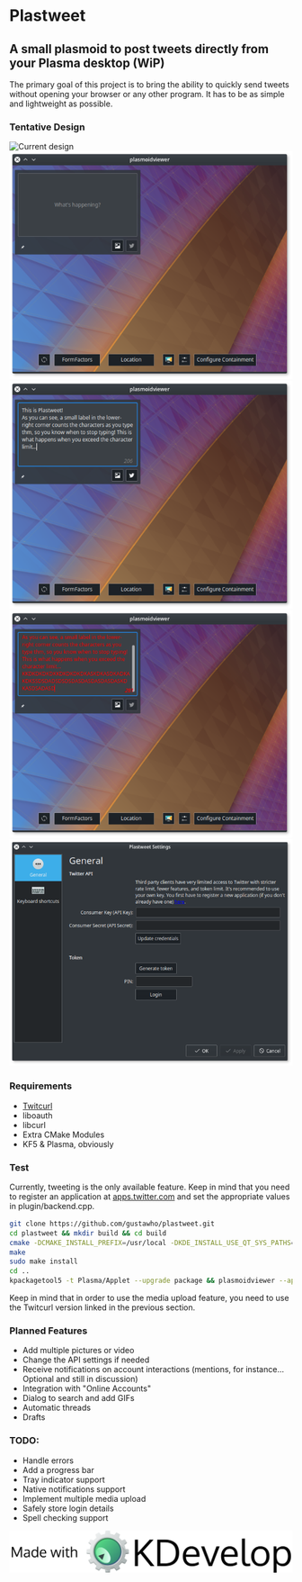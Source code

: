 # Plastweet
## A small plasmoid to post tweets directly from your Plasma desktop (WiP)
The primary goal of this project is to bring the ability to quickly send tweets without opening your browser or any other program. It has to be as simple and lightweight as possible.

### Tentative Design
![Current design](screenshots/preview.gif)
![Default view](screenshots/plasmoid.png)
![Normal text](screenshots/text.png)
![Character limit excheded](screenshots/charlimit.png)
![Configuration window](screenshots/oauth-gui.png)

### Requirements
* [Twitcurl](https://github.com/gustawho/twitcurl)
* liboauth
* libcurl
* Extra CMake Modules
* KF5 & Plasma, obviously

### Test
Currently, tweeting is the only available feature. Keep in mind that you need to register an application at [apps.twitter.com](https://apps.twitter.com) and set the appropriate values in plugin/backend.cpp.
```Bash
git clone https://github.com/gustawho/plastweet.git
cd plastweet && mkdir build && cd build
cmake -DCMAKE_INSTALL_PREFIX=/usr/local -DKDE_INSTALL_USE_QT_SYS_PATHS=ON ..
make
sudo make install
cd ..
kpackagetool5 -t Plasma/Applet --upgrade package && plasmoidviewer --applet package
```
Keep in mind that in order to use the media upload feature, you need to use the Twitcurl version linked in the previous section.

### Planned Features
* Add multiple pictures or video
* Change the API settings if needed
* Receive notifications on account interactions (mentions, for instance... Optional and still in discussion)
* Integration with "Online Accounts"
* Dialog to search and add GIFs
* Automatic threads
* Drafts

### TODO:
* Handle errors
* Add a progress bar
* Tray indicator support
* Native notifications support
* Implement multiple media upload
* Safely store login details
* Spell checking support

![Made with KDevelop](screenshots/made-with-kdevelop.png)
